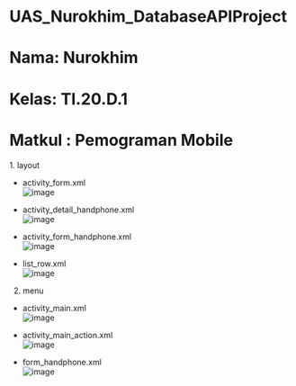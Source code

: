 # UAS_Nurokhim_DatabaseAPIProject

<h1>Nama: Nurokhim</h1>
<h1>Kelas: TI.20.D.1</h1>
<h1>Matkul : Pemograman Mobile</h1>
1. layout

 - activity_form.xml
     <br>
![image](https://github.com/Nurokhim/Uas_Pemrograman_Mobile/assets/101801920/166d83a5-4562-4807-be80-45d3be9f4506)

 - activity_detail_handphone.xml
     <br>
   ![image](https://github.com/Nurokhim/Uas_Pemrograman_Mobile/assets/101801920/eeefe916-d2d6-419b-a641-55b4919d74f4)

 - activity_form_handphone.xml
     <br>
![image](https://github.com/Nurokhim/Uas_Pemrograman_Mobile/assets/101801920/b4ca37f5-e96a-4192-b0d0-2dd2d9180287)

 - list_row.xml
     <br>
![image](https://github.com/Nurokhim/Uas_Pemrograman_Mobile/assets/101801920/71458dff-3931-463d-a1ea-06e4ca44cfc3)


2. menu
 - activity_main.xml
     <br>
    ![image](https://github.com/Nurokhim/Uas_Pemrograman_Mobile/assets/101801920/4e4dd063-84f5-464d-92cb-c8b244232cb2)


 - activity_main_action.xml
     <br>
 ![image](https://github.com/Nurokhim/Uas_Pemrograman_Mobile/assets/101801920/6be18325-8aa2-4a01-8811-932610b867d8)


 - form_handphone.xml
     <br>
  ![image](https://github.com/Nurokhim/Uas_Pemrograman_Mobile/assets/101801920/706765e6-9b1f-4156-8d84-bcf157ea9830)



